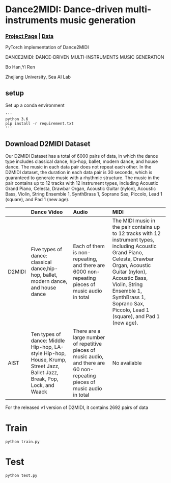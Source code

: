 # Dance2MIDI: Dance-driven multi-instruments music generation

### [Project Page](https://dance2midi.github.io/) | [Data](https://drive.google.com/drive/folders/1ZBeUciZWEZbLTwDz8keCRQI0Kw0BVgid?usp=share_link)

PyTorch implementation of Dance2MIDI

DANCE2MIDI: DANCE-DRIVEN MULTI-INSTRUMENTS MUSIC GENERATION

Bo Han,Yi Ren

Zhejiang University, Sea AI Lab

## setup

Set up a conda environment

```
'''
python 3.6
pip install -r requirement.txt
'''
```

## Download D2MIDI Dataset



Our D2MIDI Dataset has a total of 6000 pairs of data, in which the dance type includes classical dance, hip-hop, ballet, modern dance, and house dance. The music in each data pair does not repeat each other. In the D2MIDI dataset, the duration in each data pair is 30 seconds, which is guaranteed to generate music with a rhythmic structure. The music in the pair contains up to 12 tracks with 12 instrument types, including Acoustic Grand Piano, Celesta, Drawbar Organ, Acoustic Guitar (nylon), Acoustic Bass, Violin, String Ensemble 1, SynthBrass 1, Soprano Sax, Piccolo, Lead 1 (square), and Pad 1 (new age).



|        | Dance Video                                                  | Audio                                                        | MIDI                                                         |
| :----- | :----------------------------------------------------------- | :----------------------------------------------------------- | :----------------------------------------------------------- |
| D2MIDI | Five types of dance: classical dance,hip-hop, ballet, modern dance, and house dance | Each of them is non-repeating, and there are 6000 non-repeating pieces of music  audio in total | The MIDI music in the pair contains up to 12 tracks with 12 instrument types, including Acoustic Grand Piano, Celesta, Drawbar Organ, Acoustic Guitar (nylon), Acoustic Bass, Violin, String Ensemble 1, SynthBrass 1, Soprano Sax, Piccolo, Lead 1 (square), and Pad 1 (new age). |
| AIST   | Ten types of dance: Middle  Hip-hop, LA-style Hip-hop, House, Krump, Street Jazz, Ballet Jazz, Break, Pop, Lock, and Waack | There are a large number of repetitive pieces of music audio, and there are 60 non-repeating pieces of music  audio in total | No available                                                 |



For the released v1 version of D2MIDI, it contains 2692 pairs of data

# Train

```
python train.py
```

# Test

```
python test.py
```

